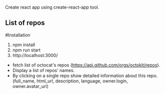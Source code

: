 Create react app using create-react-app tool.

## List of repos

#Installation

1) npm install
2) npm run start
3) http://localhost:3000/

- fetch list of octocat's repos (https://api.github.com/orgs/octokit/repos).
- Display a list of repos' names.
- By clicking on a single repo show detailed information about this repo.
(full_name, html_url, description, language, owner.login, owner.avatar_url)
